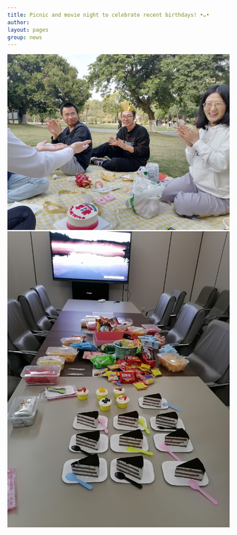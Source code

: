 ```yaml
---
title: Picnic and movie night to celebrate recent birthdays! •ᴗ•
author:
layout: pages
group: news
---
```

<span class="image fit"><img src="/images/AG_Bday2023.jpg"   alt="AG_Bday2023"     class="img-responsive"></span>
<span class="image fit"><img src="/images/Movie_202303.jpg"   alt="Movie_202303 "     class="img-responsive"></span>
